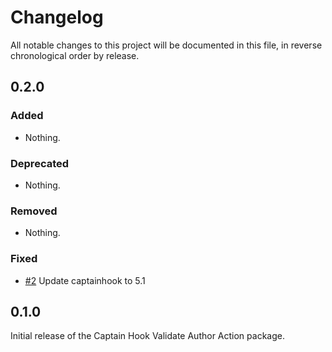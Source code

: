 # Changelog

All notable changes to this project will be documented in this file, in reverse chronological order by release.

## 0.2.0

### Added

- Nothing.

### Deprecated

- Nothing.

### Removed

- Nothing.

### Fixed

- [#2](https://github.com/bitExpert/captainhook-validateauthor/pull/3) Update captainhook to 5.1

## 0.1.0

Initial release of the Captain Hook Validate Author Action package.
